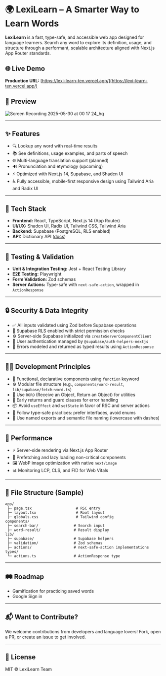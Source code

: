 # 🌍 LexiLearn – A Smarter Way to Learn Words

**LexiLearn** is a fast, type-safe, and accessible web app designed for language learners. Search any word to explore its definition, usage, and structure through a performant, scalable architecture aligned with Next.js App Router standards.

## 🌐 Live Demo

**Production URL:** [https://lexi-learn-ten.vercel.app/](https://lexi-learn-ten.vercel.app/)

## 📱 Preview

![Screen Recording 2025-05-30 at 00 17 24_hq](https://github.com/user-attachments/assets/d82e1ea6-29a8-4f00-8655-e2203f052a70)

---

## ✨ Features

- 🔍 Lookup any word with real-time results
- 📚 See definitions, usage examples, and parts of speech
- 🌐 Multi-language translation support (planned)
- 🔊 Pronunciation and etymology (upcoming)
- ⚡ Optimized with Next.js 14, Supabase, and Shadcn UI
- ♿ Fully accessible, mobile-first responsive design using Tailwind Aria and Radix UI

---

## 🧱 Tech Stack

- **Frontend:** React, TypeScript, Next.js 14 (App Router)
- **UI/UX:** Shadcn UI, Radix UI, Tailwind CSS, Tailwind Aria
- **Backend:** Supabase (PostgreSQL, RLS enabled)
- **API:** Dictionary API ([docs](https://dictionaryapi.dev/))

---

## 🧪 Testing & Validation

- **Unit & Integration Testing:** Jest + React Testing Library
- **E2E Testing:** Playwright
- **Form Validation:** Zod schemas
- **Server Actions:** Type-safe with `next-safe-action`, wrapped in `ActionResponse`

---

## 🔒 Security & Data Integrity

- ✅ All inputs validated using Zod before Supabase operations
- 🔐 Supabase RLS enabled with strict permission checks
- ⚙️ Server-side Supabase initialized via `createServerComponentClient`
- 🔧 User authentication managed by `@supabase/auth-helpers-nextjs`
- 🧩 Errors modeled and returned as typed results using `ActionResponse`

---

## 🧑‍💻 Development Principles

- 🧠 Functional, declarative components using `function` keyword
- ⚙️ Modular file structure (e.g., `components/word-result`, `lib/supabase/fetch-word.ts`)
- 📁 Use `RORO` (Receive an Object, Return an Object) for utilities
- 🧹 Early returns and guard clauses for error handling
- 📦 Avoid `useEffect` and `setState` in favor of RSC and server actions
- 🧾 Follow type-safe practices: prefer interfaces, avoid enums
- 🧩 Use named exports and semantic file naming (lowercase with dashes)

---

## 🚀 Performance

- ⚡ Server-side rendering via Next.js App Router
- 🧠 Prefetching and lazy loading non-critical components
- 🖼️ WebP image optimization with native `next/image`
- 📊 Monitoring LCP, CLS, and FID for Web Vitals

---

## 📁 File Structure (Sample)

```
app/
 ├─ page.tsx                    # RSC entry
 ├─ layout.tsx                  # Root layout
 ├─ globals.css                 # Tailwind config
components/
 ├─ search-bar/                # Search input
 ├─ word-result/               # Result display
lib/
 ├─ supabase/                  # Supabase helpers
 ├─ validation/                # Zod schemas
 ├─ actions/                   # next-safe-action implementations
types/
 └─ actions.ts                 # ActionResponse type
```

---

## 🛤️ Roadmap

- Gamification for practicing saved words
- Google Sign in

---

## 📬 Want to Contribute?

We welcome contributions from developers and language lovers! Fork, open a PR, or create an issue to get involved.

---

## 📎 License

MIT © LexiLearn Team
